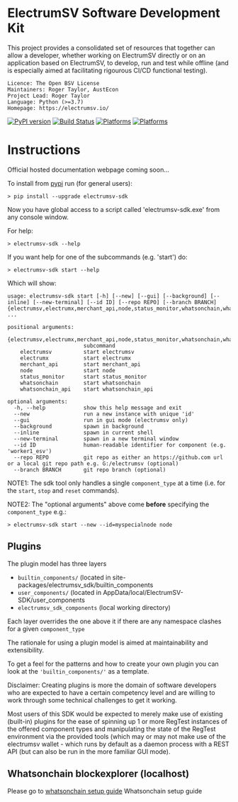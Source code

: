 ElectrumSV Software Development Kit
===================================

This project provides a consolidated set of resources that together can allow a developer, whether
working on ElectrumSV directly or on an application based on ElectrumSV, to develop, run and test
while offline (and is especially aimed at facilitating rigourous CI/CD functional testing).

    Licence: The Open BSV License
    Maintainers: Roger Taylor, AustEcon
    Project Lead: Roger Taylor
    Language: Python (>=3.7)
    Homepage: https://electrumsv.io/

[![PyPI version](https://badge.fury.io/py/electrumsv-sdk.svg)](https://badge.fury.io/py/electrumsv-sdk)
[![Build Status](https://dev.azure.com/electrumsv/ElectrumSV/_apis/build/status/electrumsv.electrumsv-sdk?branchName=master)](https://dev.azure.com/electrumsv/ElectrumSV/_apis/build/status/electrumsv.electrumsv-sdk?branchName=master)
[![Platforms](https://img.shields.io/badge/platforms-linux%20%7C%20windows%20%7C%20macos-blue)](https://img.shields.io/badge/platforms-linux%20%7C%20windows%20%7C%20macos-blue)
[![Platforms](https://img.shields.io/pypi/pyversions/electrumsv-sdk.svg?style=flat-square)](https://pypi.org/project/electrumsv-sdk)

Instructions
============
Official hosted documentation webpage coming soon...

To install from [pypi](https://pypi.org/project/electrumsv-sdk/) run (for general users):

    > pip install --upgrade electrumsv-sdk

Now you have global access to a script called 'electrumsv-sdk.exe' from
any console window.

For help:

    > electrumsv-sdk --help

If you want help for one of the subcommands (e.g. 'start') do:

    > electrumsv-sdk start --help

Which will show:

    usage: electrumsv-sdk start [-h] [--new] [--gui] [--background] [--inline] [--new-terminal] [--id ID] [--repo REPO] [--branch BRANCH] {electrumsv,electrumx,merchant_api,node,status_monitor,whatsonchain,whatsonchain_api} ...

    positional arguments:
      {electrumsv,electrumx,merchant_api,node,status_monitor,whatsonchain,whatsonchain_api}
                            subcommand
        electrumsv          start electrumsv
        electrumx           start electrumx
        merchant_api        start merchant_api
        node                start node
        status_monitor      start status_monitor
        whatsonchain        start whatsonchain
        whatsonchain_api    start whatsonchain_api

    optional arguments:
      -h, --help            show this help message and exit
      --new                 run a new instance with unique 'id'
      --gui                 run in gui mode (electrumsv only)
      --background          spawn in background
      --inline              spawn in current shell
      --new-terminal        spawn in a new terminal window
      --id ID               human-readable identifier for component (e.g. 'worker1_esv')
      --repo REPO           git repo as either an https://github.com url or a local git repo path e.g. G:/electrumsv (optional)
      --branch BRANCH       git repo branch (optional)

NOTE1: The sdk tool only handles a single ``component_type`` at a time (i.e. for the ``start``,
``stop`` and ``reset`` commands).

NOTE2: The "optional arguments" above come **before** specifying the ``component_type`` e.g.:

    > electrumsv-sdk start --new --id=myspecialnode node


Plugins
-------

The plugin model has three layers

- `builtin_components/`  (located in site-packages/electrumsv_sdk/builtin_components
- `user_components/`   (located in AppData/local/ElectrumSV-SDK/user_components
- `electrumsv_sdk_components` (local working directory)

Each layer overrides the one above it if there are any namespace clashes for a given ``component_type``

The rationale for using a plugin model is aimed at maintainability and extensibility.

To get a feel for the patterns and how to create your own plugin you can look at the ``'builtin_components/'``
as a template.

Disclaimer: Creating plugins is more the domain of software developers who are expected to have a
certain competency level and are willing to work through some technical challenges to get it working.

Most users of this SDK would be expected to merely make use of existing (built-in) plugins for the
ease of spinning up 1 or more RegTest instances of the offered component types and manipulating the
state of the RegTest environment via the provided tools (which may or may not make use of the
electrumsv wallet - which runs by default as a daemon process with a REST API (but can also be
run in the more familiar GUI mode).

Whatsonchain blockexplorer (localhost)
--------------------------------------
Please go to [whatsonchain setup guide](https://github.com/electrumsv/electrumsv-sdk/tree/master/electrumsv-sdk/contrib/whatsonchain/README.md) Whatsonchain setup guide

